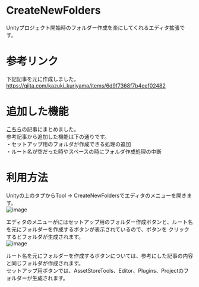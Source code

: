 # CreateNewFolders
Unityプロジェクト開始時のフォルダー作成を楽にしてくれるエディタ拡張です。

# 参考リンク
下記記事を元に作成しました。<br>
https://qiita.com/kazuki_kuriyama/items/6d9f7368f7b4eef02482

# 追加した機能
[こちら](https://qiita.com/game_hamster/items/11b68ee7454ca1ebeed1)の記事にまとめました。<br>
参考記事から追加した機能は下の通りです。<br>
・セットアップ用のフォルダが作成できる処理の追加<br>
・ルート名が空だった時やスペースの時にフォルダ作成処理の中断<br>

# 利用方法
Unityの上のタブからTool → CreateNewFoldersでエディタのメニューを開きます。<br>
![image](https://github.com/user-attachments/assets/02949593-0362-4355-98c4-e07c2565e7ec)<br>

エディタのメニューがにはセットアップ用のフォルダー作成ボタンと、ルート名を元にフォルダーを作成するボタンが表示されているので、ボタンを
クリックするとフォルダが生成されます。<br>
![image](https://github.com/user-attachments/assets/6ea035c8-7c76-4f3f-902d-78cf61cf15b7)<br>

ルート名を元にフォルダーを作成するボタンについては、参考にした記事の内容と同じフォルダが作成されます。<br>
セットアップ用ボタンでは、AssetStoreTools、Editor、Plugins、Projectのフォルダーが生成されます。<br>
